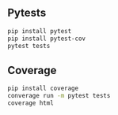 ## Pytests
```bash
pip install pytest
pip install pytest-cov
pytest tests
```

## Coverage
```bash
pip install coverage
converage run -m pytest tests
coverage html
```